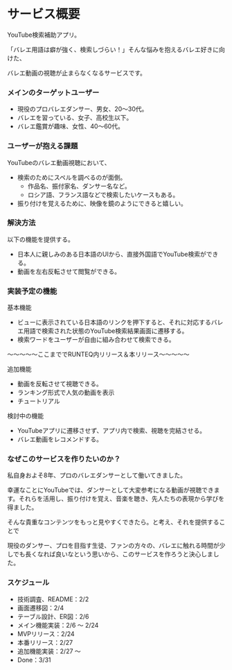 # **サービス概要**

YouTube検索補助アプリ。

「バレエ用語は癖が強く、検索しづらい！」そんな悩みを抱えるバレエ好きに向けた、

バレエ動画の視聴が止まらなくなるサービスです。

### **メインのターゲットユーザー**

- 現役のプロバレエダンサー、男女、20〜30代。
- バレエを習っている、女子、高校生以下。
- バレエ鑑賞が趣味、女性、40〜60代。

### **ユーザーが抱える課題**

YouTubeのバレエ動画視聴において、

- 検索のためにスペルを調べるのが面倒。
    - 作品名、振付家名、ダンサー名など。
    - ロシア語、フランス語などで検索したいケースもある。
- 振り付けを覚えるために、映像を鏡のようにできると嬉しい。

### **解決方法**

以下の機能を提供する。

- 日本人に親しみのある日本語のUIから、直接外国語でYouTube検索ができる。
- 動画を左右反転させて閲覧ができる。

### **実装予定の機能**

基本機能

- ビューに表示されている日本語のリンクを押下すると、それに対応するバレエ用語で検索された状態のYouTube検索結果画面に遷移する。
- 検索ワードをユーザーが自由に組み合わせて検索できる。

〜〜〜〜〜ここまででRUNTEQ内リリース＆本リリース〜〜〜〜〜

追加機能

- 動画を反転させて視聴できる。
- ランキング形式で人気の動画を表示
- チュートリアル

検討中の機能

- YouTubeアプリに遷移させず、アプリ内で検索、視聴を完結させる。
- バレエ動画をレコメンドする。

### **なぜこのサービスを作りたいのか？**

私自身およそ8年、プロのバレエダンサーとして働いてきました。

幸運なことにYouTubeでは、ダンサーとして大変参考になる動画が視聴できます。それらを活用し、振り付けを覚え、音楽を聴き、先人たちの表現から学びを得ました。

そんな貴重なコンテンツをもっと見やすくできたら。と考え、それを提供することで

現役のダンサー、プロを目指す生徒、ファンの方々の、バレエに触れる時間が少しでも長くなれば良いなという思いから、このサービスを作ろうと決心しました。

### **スケジュール**

- 技術調査、README：2/2
- 画面遷移図：2/4
- テーブル設計、ER図：2/6
- メイン機能実装：2/6 〜 2/24
- MVPリリース：2/24
- 本番リリース：2/27
- 追加機能実装：2/27 〜
- Done：3/31
